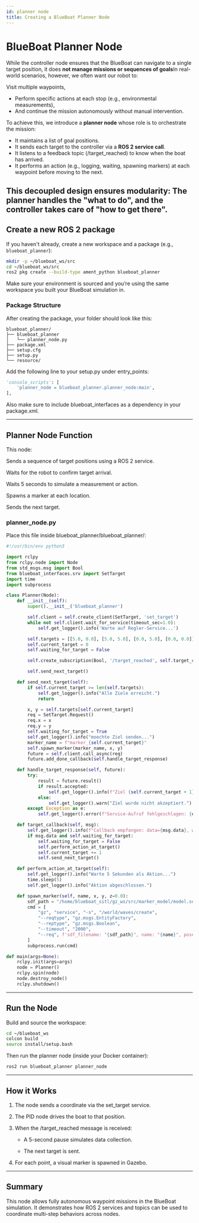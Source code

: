 ```yaml
---
id: planner node
title: Creating a BlueBoat Planner Node
---
```


# BlueBoat Planner Node


While the controller node ensures that the BlueBoat can navigate to a single target position, it does **not manage missions or sequences of goals**In real-world scenarios, however, we often want our robot to:

Visit multiple waypoints,

 - Perform specific actions at each stop (e.g., environmental measurements),
 - And continue the mission autonomously without manual intervention.

To achieve this, we introduce a **planner node** whose role is to orchestrate the mission:

 - It maintains a list of goal positions.
 - It sends each target to the controller via a **ROS 2 service call**.
 - It listens to a feedback topic (/target_reached) to know when the boat has arrived.
 - It performs an action (e.g., logging, waiting, spawning markers) at each waypoint before moving to the next.

This decoupled design ensures modularity:
The planner handles the **"what to do"**, and the controller takes care of **"how to get there"**.
---

## Create a new ROS 2 package

If you haven't already, create a new workspace and a package (e.g., `blueboat_planner`):

```bash
mkdir -p ~/blueboat_ws/src
cd ~/blueboat_ws/src
ros2 pkg create --build-type ament_python blueboat_planner
```

Make sure your environment is sourced and you’re using the same workspace you built your BlueBoat simulation in.

### Package Structure

After creating the package, your folder should look like this:
```text
blueboat_planner/
├── blueboat_planner
│   └── planner_node.py
├── package.xml
├── setup.cfg
├── setup.py
└── resource/
```

Add the following line to your setup.py under entry_points:
```python
'console_scripts': [
    'planner_node = blueboat_planner.planner_node:main',
],
```
Also make sure to include blueboat_interfaces as a dependency in your package.xml.

---

## Planner Node Function

This node:

Sends a sequence of target positions using a ROS 2 service.

Waits for the robot to confirm target arrival.

Waits 5 seconds to simulate a measurement or action.

Spawns a marker at each location.

Sends the next target.

### planner_node.py

Place this file inside blueboat_planner/blueboat_planner/:
```python
#!/usr/bin/env python3

import rclpy
from rclpy.node import Node
from std_msgs.msg import Bool
from blueboat_interfaces.srv import SetTarget
import time
import subprocess

class Planner(Node):
    def __init__(self):
        super().__init__('blueboat_planner')

        self.client = self.create_client(SetTarget, 'set_target')
        while not self.client.wait_for_service(timeout_sec=1.0):
            self.get_logger().info('Warte auf Regler-Service...')

        self.targets = [[5.0, 0.0], [5.0, 5.0], [0.0, 5.0], [0.0, 0.0]]
        self.current_target = 0
        self.waiting_for_target = False

        self.create_subscription(Bool, '/target_reached', self.target_callback, 10)

        self.send_next_target()

    def send_next_target(self):
        if self.current_target >= len(self.targets):
            self.get_logger().info("Alle Ziele erreicht.")
            return

        x, y = self.targets[self.current_target]
        req = SetTarget.Request()
        req.x = x
        req.y = y
        self.waiting_for_target = True
        self.get_logger().info("moechte Ziel senden...")
        marker_name = f"marker_{self.current_target}"
        self.spawn_marker(marker_name, x, y)
        future = self.client.call_async(req)
        future.add_done_callback(self.handle_target_response)

    def handle_target_response(self, future):
        try:
            result = future.result()
            if result.accepted:
                self.get_logger().info(f"Ziel {self.current_target + 1} gesendet.")
            else:
                self.get_logger().warn("Ziel wurde nicht akzeptiert.")
        except Exception as e:
            self.get_logger().error(f"Service-Aufruf fehlgeschlagen: {e}")

    def target_callback(self, msg):
        self.get_logger().info(f"Callback empfangen: data={msg.data}, waiting={self.waiting_for_target}")
        if msg.data and self.waiting_for_target:
            self.waiting_for_target = False
            self.perform_action_at_target()
            self.current_target += 1
            self.send_next_target()

    def perform_action_at_target(self):
        self.get_logger().info("Warte 5 Sekunden als Aktion...")
        time.sleep(5)
        self.get_logger().info("Aktion abgeschlossen.")

    def spawn_marker(self, name, x, y, z=0.0):
        sdf_path = "/home/blueboat_sitl/gz_ws/src/marker_model/model.sdf"
        cmd = [
            "gz", "service", "-s", "/world/waves/create",
            "--reqtype", "gz.msgs.EntityFactory",
            "--reptype", "gz.msgs.Boolean",
            "--timeout", "2000",
            "--req", f'sdf_filename: "{sdf_path}", name: "{name}", pose: {{ position: {{ x: {x}, y: {y}, z: {z} }} }}'
        ]
        subprocess.run(cmd)

def main(args=None):
    rclpy.init(args=args)
    node = Planner()
    rclpy.spin(node)
    node.destroy_node()
    rclpy.shutdown()
```

---

## Run the Node

Build and source the workspace:

```bash
cd ~/blueboat_ws
colcon build
source install/setup.bash
```
Then run the planner node (inside your Docker container):

```bash
ros2 run blueboat_planner planner_node
```

---

## How it Works

1. The node sends a coordinate via the set_target service.

2. The PID node drives the boat to that position.

3. When the /target_reached message is received:

    - A 5-second pause simulates data collection.

    - The next target is sent.

4. For each point, a visual marker is spawned in Gazebo.

---

## Summary

This node allows fully autonomous waypoint missions in the BlueBoat simulation. It demonstrates how ROS 2 services and topics can be used to coordinate multi-step behaviors across nodes.